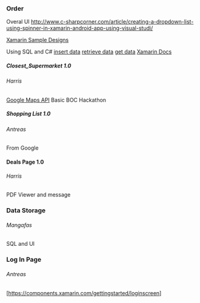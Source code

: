 ### Order

Overal UI
http://www.c-sharpcorner.com/article/creating-a-dropdown-list-using-spinner-in-xamarin-android-app-using-visual-studi/

[Xamarin Sample Designs](https://developer.xamarin.com/samples/tag/Xamarin.Forms/)

Using SQL and C#
[insert data](https://stackoverflow.com/questions/12241084/how-to-insert-data-into-sql-server)
[retrieve data](https://stackoverflow.com/questions/14171794/how-to-retrieve-data-from-a-sql-server-database-in-c)
[get data](https://stackoverflow.com/questions/25739788/select-query-to-get-data-from-sql-server)
[Xamarin Docs](https://developer.xamarin.com/guides/cross-platform/application_fundamentals/web_services/)


##### Closest_Supermarket 1.0
###### Harris
[Google Maps API](https://developers.google.com/maps/android/)
Basic BOC Hackathon

##### Shopping List 1.0
###### Antreas
From Google


#### Deals Page 1.0
###### Harris
PDF Viewer and message

### Data Storage
###### Mangafas
SQL and UI

### Log In Page
###### Antreas
[https://components.xamarin.com/gettingstarted/loginscreen]




